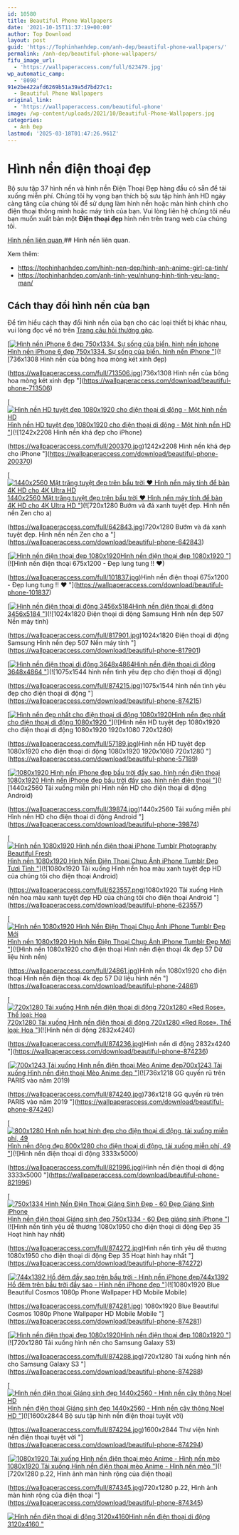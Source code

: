 ```yaml
---
id: 10580
title: Beautiful Phone Wallpapers
date: '2021-10-15T11:37:19+00:00'
author: Top Download
layout: post
guid: 'https://Tophinhanhdep.com/anh-dep/beautiful-phone-wallpapers/'
permalink: /anh-dep/beautiful-phone-wallpapers/
fifu_image_url:
  - 'https://wallpaperaccess.com/full/623479.jpg'
wp_automatic_camp:
  - '8098'
91e2be422afd6269b51a39a5d7bd27c1:
  - Beautiful Phone Wallpapers
original_link:
  - 'https://wallpaperaccess.com/beautiful-phone'
image: /wp-content/uploads/2021/10/Beautiful-Phone-Wallpapers.jpg
categories:
  - Ảnh Đẹp
lastmod: '2025-03-18T01:47:26.961Z'
---
```

# Hình nền điện thoại đẹp

Bộ sưu tập 37 hình nền và hình nền Điện Thoại Đẹp hàng đầu có sẵn để tải xuống miễn phí. Chúng tôi hy vọng bạn thích bộ sưu tập hình ảnh HD ngày càng tăng của chúng tôi để sử dụng làm hình nền hoặc màn hình chính cho điện thoại thông minh hoặc máy tính của bạn. Vui lòng liên hệ chúng tôi nếu bạn muốn xuất bản một **Điện thoại đẹp** hình nền trên trang web của chúng tôi.

[Hình nền liên quan ](#related) ## Hình nền liên quan.

   
 Xem thêm:

   
- <https://tophinhanhdep.com/hinh-nen-dep/hinh-anh-anime-girl-ca-tinh/>
- <https://tophinhanhdep.com/anh-tinh-yeu/nhung-hinh-tinh-yeu-lang-man/>

## Cách thay đổi hình nền của bạn

Để tìm hiểu cách thay đổi hình nền của bạn cho các loại thiết bị khác nhau, vui lòng đọc về nó trên [Trang câu hỏi thường gặp](https://tophinhanhdep.com/faq/).

  
[[![Hình nền iPhone 6 đẹp 750x1334.  Sự sống của biển.  hình nền iphone](https://wallpaperaccess.com/full/623479.jpg)Hình nền iPhone 6 đẹp 750x1334. Sự sống của biển. hình nền iPhone "](https://wallpaperaccess.com/download/beautiful-phone-623479)](![736x1308 Hình nền của bông hoa mòng két xinh đẹp)

(https://wallpaperaccess.com/full/713506.jpg)736x1308 Hình nền của bông hoa mòng két xinh đẹp "](https://wallpaperaccess.com/download/beautiful-phone-713506)

[[![Hình nền HD tuyệt đẹp 1080x1920 cho điện thoại di động - Một hình nền HD](https://wallpaperaccess.com/full/874197.jpg)Hình nền HD tuyệt đẹp 1080x1920 cho điện thoại di động - Một hình nền HD "](https://wallpaperaccess.com/download/beautiful-phone-874197)](![1242x2208 Hình nền khá đẹp cho iPhone)

(https://wallpaperaccess.com/full/200370.jpg)1242x2208 Hình nền khá đẹp cho iPhone "](https://wallpaperaccess.com/download/beautiful-phone-200370)

[[![1440x2560 Mặt trăng tuyệt đẹp trên bầu trời ❤ Hình nền máy tính để bàn 4K HD cho 4K Ultra HD](https://wallpaperaccess.com/full/696487.jpg)1440x2560 Mặt trăng tuyệt đẹp trên bầu trời ❤ Hình nền máy tính để bàn 4K HD cho 4K Ultra HD "](https://wallpaperaccess.com/download/beautiful-phone-696487)](![720x1280 Bướm và đá xanh tuyệt đẹp.  Hình nền nền Zen cho a)

(https://wallpaperaccess.com/full/642843.jpg)720x1280 Bướm và đá xanh tuyệt đẹp. Hình nền nền Zen cho a "](https://wallpaperaccess.com/download/beautiful-phone-642843)

[[![Hình nền điện thoại đẹp 1080x1920](https://wallpaperaccess.com/full/874202.jpg)Hình nền điện thoại đẹp 1080x1920 "](https://wallpaperaccess.com/download/beautiful-phone-874202)](![Hình nền điện thoại 675x1200 - Đẹp lung tung !!  ❤)

(https://wallpaperaccess.com/full/101837.jpg)Hình nền điện thoại 675x1200 - Đẹp lung tung !! ❤ "](https://wallpaperaccess.com/download/beautiful-phone-101837)

[[![Hình nền điện thoại di động 3456x5184](https://wallpaperaccess.com/full/809952.jpg)Hình nền điện thoại di động 3456x5184 "](https://wallpaperaccess.com/download/beautiful-phone-809952)](![1024x1820 Điện thoại di động Samsung Hình nền đẹp 507 Nền máy tính)

(https://wallpaperaccess.com/full/817901.jpg)1024x1820 Điện thoại di động Samsung Hình nền đẹp 507 Nền máy tính "](https://wallpaperaccess.com/download/beautiful-phone-817901)

[[![Hình nền điện thoại di động 3648x4864](https://wallpaperaccess.com/full/839517.jpg)Hình nền điện thoại di động 3648x4864 "](https://wallpaperaccess.com/download/beautiful-phone-839517)](![1075x1544 hình nền tình yêu đẹp cho điện thoại di động)

(https://wallpaperaccess.com/full/874215.jpg)1075x1544 hình nền tình yêu đẹp cho điện thoại di động "](https://wallpaperaccess.com/download/beautiful-phone-874215)

[[![Hình nền đẹp nhất cho điện thoại di động 1080x1920](https://wallpaperaccess.com/full/874219.jpg)Hình nền đẹp nhất cho điện thoại di động 1080x1920 "](https://wallpaperaccess.com/download/beautiful-phone-874219)](![Hình nền HD tuyệt đẹp 1080x1920 cho điện thoại di động 1080x1920 1920x1080 720x1280)

(https://wallpaperaccess.com/full/57189.jpg)Hình nền HD tuyệt đẹp 1080x1920 cho điện thoại di động 1080x1920 1920x1080 720x1280 "](https://wallpaperaccess.com/download/beautiful-phone-57189)

[[![1080x1920 Hình nền iPhone đẹp bầu trời đầy sao.  hình nền điện thoại](https://wallpaperaccess.com/full/218802.jpg)1080x1920 Hình nền iPhone đẹp bầu trời đầy sao. hình nền điện thoại "](https://wallpaperaccess.com/download/beautiful-phone-218802)](![1440x2560 Tải xuống miễn phí Hình nền HD cho điện thoại di động Android)

(https://wallpaperaccess.com/full/39874.jpg)1440x2560 Tải xuống miễn phí Hình nền HD cho điện thoại di động Android "](https://wallpaperaccess.com/download/beautiful-phone-39874)

[[![Hình nền 1080x1920 Hình nền điện thoại iPhone Tumblr Photography Beautiful Fresh](https://wallpaperaccess.com/full/874224.jpg)Hình nền 1080x1920 Hình Nền Điện Thoại Chụp Ảnh iPhone Tumblr Đẹp Tươi Tỉnh "](https://wallpaperaccess.com/download/beautiful-phone-874224)](![1080x1920 Tải xuống Hình nền hoa màu xanh tuyệt đẹp HD của chúng tôi cho điện thoại Android)

(https://wallpaperaccess.com/full/623557.png)1080x1920 Tải xuống Hình nền hoa màu xanh tuyệt đẹp HD của chúng tôi cho điện thoại Android "](https://wallpaperaccess.com/download/beautiful-phone-623557)

[[![Hình nền 1080x1920 Hình Nền Điện Thoại Chụp Ảnh iPhone Tumblr Đẹp Mới](https://wallpaperaccess.com/full/874227.jpg)Hình nền 1080x1920 Hình Nền Điện Thoại Chụp Ảnh iPhone Tumblr Đẹp Mới "](https://wallpaperaccess.com/download/beautiful-phone-874227)](![Hình nền 1080x1920 cho điện thoại Hình nền điện thoại 4k đẹp 57 Dữ liệu hình nền)

(https://wallpaperaccess.com/full/24861.jpg)Hình nền 1080x1920 cho điện thoại Hình nền điện thoại 4k đẹp 57 Dữ liệu hình nền "](https://wallpaperaccess.com/download/beautiful-phone-24861)

[[![720x1280 Tải xuống Hình nền điện thoại di động 720x1280 «Red Rose».  Thể loại: Hoa](https://wallpaperaccess.com/full/874230.jpg)720x1280 Tải xuống Hình nền điện thoại di động 720x1280 «Red Rose». Thể loại: Hoa "](https://wallpaperaccess.com/download/beautiful-phone-874230)](![Hình nền di động 2832x4240)

(https://wallpaperaccess.com/full/874236.jpg)Hình nền di động 2832x4240 "](https://wallpaperaccess.com/download/beautiful-phone-874236)

[[![700x1243 Tải xuống Hình nền điện thoại Mèo Anime đẹp](https://wallpaperaccess.com/full/874238.jpg)700x1243 Tải xuống Hình nền điện thoại Mèo Anime đẹp "](https://wallpaperaccess.com/download/beautiful-phone-874238)](![736x1218 GG quyến rũ trên PARIS vào năm 2019)

(https://wallpaperaccess.com/full/874240.jpg)736x1218 GG quyến rũ trên PARIS vào năm 2019 "](https://wallpaperaccess.com/download/beautiful-phone-874240)

[[![800x1280 Hình nền hoạt hình đẹp cho điện thoại di động, tải xuống miễn phí, 49](https://wallpaperaccess.com/full/874261.jpg)Hình nền động đẹp 800x1280 cho điện thoại di động, tải xuống miễn phí, 49 "](https://wallpaperaccess.com/download/beautiful-phone-874261)](![Hình nền điện thoại di động 3333x5000)

(https://wallpaperaccess.com/full/821996.jpg)Hình nền điện thoại di động 3333x5000 "](https://wallpaperaccess.com/download/beautiful-phone-821996)

[[![750x1334 Hình Nền Điện Thoại Giáng Sinh Đẹp - 60 Đẹp Giáng Sinh iPhone](https://wallpaperaccess.com/full/874270.jpg)Hình nền điện thoại Giáng sinh đẹp 750x1334 - 60 Đẹp giáng sinh iPhone "](https://wallpaperaccess.com/download/beautiful-phone-874270)](![Hình nền tình yêu dễ thương 1080x1950 cho điện thoại di động Đẹp 35 Hoạt hình hay nhất)

(https://wallpaperaccess.com/full/874272.jpg)Hình nền tình yêu dễ thương 1080x1950 cho điện thoại di động Đẹp 35 Hoạt hình hay nhất "](https://wallpaperaccess.com/download/beautiful-phone-874272)

[[![744x1392 Hồ đêm đầy sao trên bầu trời - Hình nền iPhone đẹp](https://wallpaperaccess.com/full/874273.jpg)744x1392 Hồ đêm trên bầu trời đầy sao - Hình nền iPhone đẹp "](https://wallpaperaccess.com/download/beautiful-phone-874273)](![1080x1920 Blue Beautiful Cosmos 1080p Phone Wallpaper HD Mobile Mobile)

(https://wallpaperaccess.com/full/874281.jpg) 1080x1920 Blue Beautiful Cosmos 1080p Phone Wallpaper HD Mobile Mobile "](https://wallpaperaccess.com/download/beautiful-phone-874281)

[[![Hình nền điện thoại đẹp 1080x1920](https://wallpaperaccess.com/full/874287.jpg)Hình nền điện thoại đẹp 1080x1920 "](https://wallpaperaccess.com/download/beautiful-phone-874287)](![720x1280 Tải xuống hình nền cho Samsung Galaxy S3)

(https://wallpaperaccess.com/full/874288.jpg)720x1280 Tải xuống hình nền cho Samsung Galaxy S3 "](https://wallpaperaccess.com/download/beautiful-phone-874288)

[[![Hình nền điện thoại Giáng sinh đẹp 1440x2560 - Hình nền cây thông Noel HD](https://wallpaperaccess.com/full/826385.jpg)Hình nền điện thoại Giáng sinh đẹp 1440x2560 - Hình nền cây thông Noel HD "](https://wallpaperaccess.com/download/beautiful-phone-826385)](![1600x2844 Bộ sưu tập hình nền điện thoại tuyệt vời)

(https://wallpaperaccess.com/full/874294.jpg)1600x2844 Thư viện hình nền điện thoại tuyệt vời "](https://wallpaperaccess.com/download/beautiful-phone-874294)

[[![1080x1920 Tải xuống Hình nền điện thoại mèo Anime - Hình nền mèo](https://wallpaperaccess.com/full/795030.jpg)1080x1920 Tải xuống Hình nền điện thoại mèo Anime - Hình nền mèo "](https://wallpaperaccess.com/download/beautiful-phone-795030)](![720x1280 p.22, Hình ảnh màn hình rộng của điện thoại)

(https://wallpaperaccess.com/full/874345.jpg)720x1280 p.22, Hình ảnh màn hình rộng của điện thoại "](https://wallpaperaccess.com/download/beautiful-phone-874345)

[![Hình nền điện thoại di động 3120x4160](https://wallpaperaccess.com/full/874346.jpg)Hình nền điện thoại di động 3120x4160 "](https://wallpaperaccess.com/download/beautiful-phone-874346)
